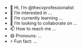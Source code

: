 - 👋 Hi, I’m @thecvprofessionalist
- 👀 I’m interested in ...
- 🌱 I’m currently learning ...
- 💞️ I’m looking to collaborate on ...
- 📫 How to reach me ...
- 😄 Pronouns: ...
- ⚡ Fun fact: ...

<!---
thecvprofessionalist/thecvprofessionalist is a ✨ special ✨ repository because its `README.md` (this file) appears on your GitHub profile.
You can click the Preview link to take a look at your changes.
--->
